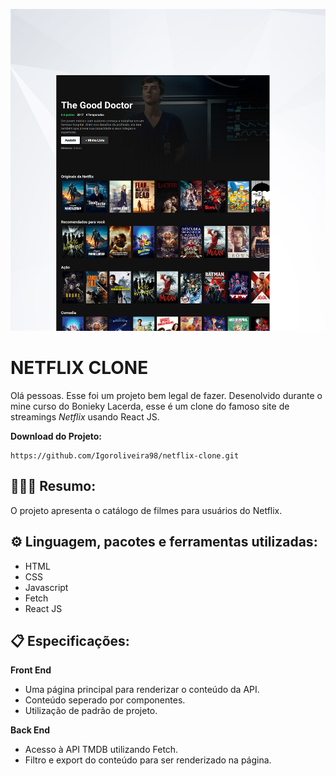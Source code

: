 ![Website desing](https://github.com/Igoroliveira98/Igoroliveira98/blob/master/backgrounds/background.jpg)

# NETFLIX CLONE

Olá pessoas. Esse foi um projeto bem legal de fazer. Desenolvido durante o mine curso do Bonieky Lacerda, esse é um clone do famoso site de streamings _Netflix_ usando React JS.
 
**Download do Projeto:** 
```
https://github.com/Igoroliveira98/netflix-clone.git
```


## 👨🏻‍💻 Resumo: 

O projeto apresenta o catálogo de filmes para usuários do Netflix.

## ⚙️ Linguagem, pacotes e ferramentas utilizadas:

- HTML
- CSS
- Javascript
- Fetch
- React JS


## 📋 Especificações:

**Front End**

- Uma página principal para renderizar o conteúdo da API.
- Conteúdo seperado por componentes. 
- Utilização de padrão de projeto.

**Back End**

- Acesso à API TMDB utilizando Fetch.
- Filtro e export do conteúdo para ser renderizado na página.
